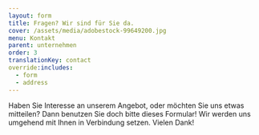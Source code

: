 ```yaml
---
layout: form
title: Fragen? Wir sind für Sie da.
cover: /assets/media/adobestock-99649200.jpg
menu: Kontakt
parent: unternehmen
order: 3
translationKey: contact
override:includes:
  - form
  - address
---
```

Haben Sie Interesse an unserem Angebot, oder möchten Sie uns etwas mitteilen? Dann benutzen Sie doch bitte dieses Formular! Wir werden uns umgehend mit Ihnen in Verbindung setzen. Vielen Dank!
